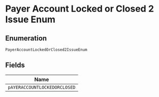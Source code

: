 
# Payer Account Locked or Closed 2 Issue Enum

## Enumeration

`PayerAccountLockedOrClosed2IssueEnum`

## Fields

| Name |
|  --- |
| `pAYERACCOUNTLOCKEDORCLOSED` |

